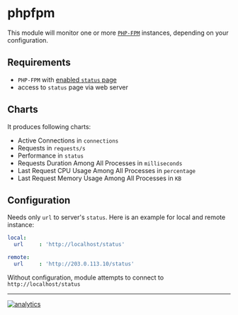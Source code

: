 # phpfpm

This module will monitor one or more [`PHP-FPM`](https://php-fpm.org/) instances, depending on your configuration.

## Requirements

-   `PHP-FPM` with [enabled `status` page](https://easyengine.io/tutorials/php/fpm-status-page/)
-   access to `status` page via web server

## Charts

It produces following charts:

-   Active Connections in `connections`
-   Requests in `requests/s`
-   Performance in `status`
-   Requests Duration Among All Processes in `milliseconds`
-   Last Request CPU Usage Among All Processes in `percentage`
-   Last Request Memory Usage Among All Processes in `KB`

## Configuration

Needs only `url` to server's `status`. Here is an example for local and remote instance:

```yaml
local:
  url     : 'http://localhost/status'

remote:
  url     : 'http://203.0.113.10/status'
```

Without configuration, module attempts to connect to `http://localhost/status`

---

[![analytics](https://www.google-analytics.com/collect?v=1&aip=1&t=pageview&_s=1&ds=github&dr=https%3A%2F%2Fgithub.com%2Fnetdata%2Fnetdata&dl=https%3A%2F%2Fmy-netdata.io%2Fgithub%2Fcollectors%2Fpython.d.plugin%2Fphpfpm%2FREADME&_u=MAC~&cid=5792dfd7-8dc4-476b-af31-da2fdb9f93d2&tid=UA-64295674-3)](<>)
